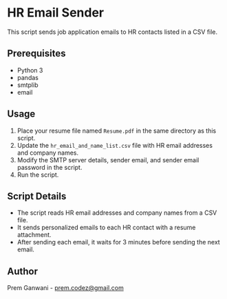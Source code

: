 # HR Email Sender

This script sends job application emails to HR contacts listed in a CSV file.

## Prerequisites

- Python 3
- pandas
- smtplib
- email

## Usage

1. Place your resume file named `Resume.pdf` in the same directory as this script.
2. Update the `hr_email_and_name_list.csv` file with HR email addresses and company names.
3. Modify the SMTP server details, sender email, and sender email password in the script.
4. Run the script.

## Script Details

- The script reads HR email addresses and company names from a CSV file.
- It sends personalized emails to each HR contact with a resume attachment.
- After sending each email, it waits for 3 minutes before sending the next email.

## Author

Prem Ganwani - prem.codez@gmail.com

